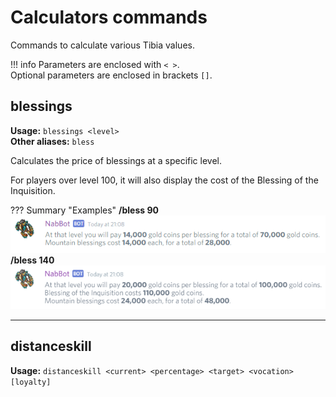 # Calculators commands
Commands to calculate various Tibia values.

!!! info
    Parameters are enclosed with `< >`.   
    Optional parameters are enclosed in brackets `[]`.
    
## blessings
**Usage:** `blessings <level>`  
**Other aliases:** `bless`

Calculates the price of blessings at a specific level.

For players over level 100, it will also display the cost of the Blessing of the Inquisition.

??? Summary "Examples"
    **/bless 90**  
    ![image](../assets/images/commands/bless_1.png)  
    **/bless 140**  
    ![image](../assets/images/commands/bless_2.png)

----

## distanceskill
**Usage:** `distanceskill <current> <percentage> <target> <vocation> [loyalty]`  
